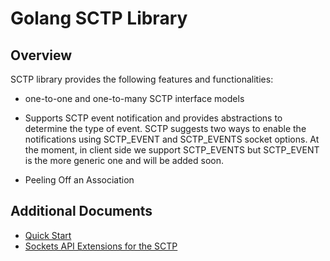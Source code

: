 <!--
SPDX-FileCopyrightText: 2021-present Open Networking Foundation <info@opennetworking.org>
SPDX-License-Identifier: Apache-2.0
-->

# Golang SCTP Library 

## Overview

SCTP library provides the following features and functionalities:

* one-to-one and one-to-many SCTP interface models
  
* Supports SCTP event notification and provides abstractions to determine the 
  type of  event. SCTP suggests two ways to enable the notifications using 
  SCTP_EVENT and SCTP_EVENTS socket options. At the moment, in client side we support SCTP_EVENTS but SCTP_EVENT 
  is the more generic one and will be added soon.
  
* Peeling Off an Association


## Additional Documents   

* [Quick Start](quick_start.md)
* [Sockets API Extensions for the SCTP](https://tools.ietf.org/html/rfc6458)